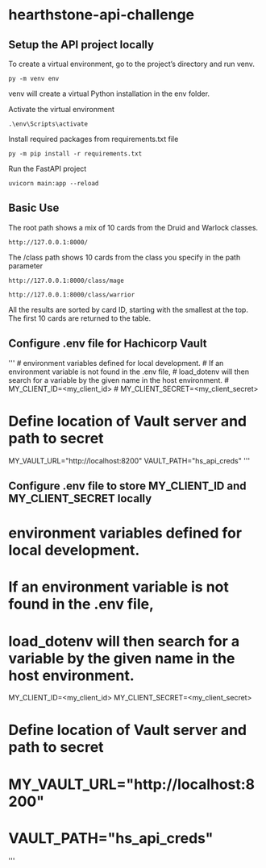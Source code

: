 # hearthstone-api-challenge

## Setup the API project locally

To create a virtual environment, go to the project’s directory and run venv.
```
py -m venv env
```
venv will create a virtual Python installation in the env folder.

Activate the virtual environment
```
.\env\Scripts\activate
```

Install required packages from requirements.txt file
```
py -m pip install -r requirements.txt
```

Run the FastAPI project
```
uvicorn main:app --reload
```

## Basic Use

The root path shows a mix of 10 cards from the Druid and Warlock classes.
```
http://127.0.0.1:8000/
```

The /class path shows 10 cards from the class you specify in the path parameter
```
http://127.0.0.1:8000/class/mage
```
```
http://127.0.0.1:8000/class/warrior
```

All the results are sorted by card ID, starting with the smallest at the top. The first 10 cards are returned to the table.


## Configure .env file for Hachicorp Vault
'''
\# environment variables defined for local development.
\# If an environment variable is not found in the .env file,
\# load_dotenv will then search for a variable by the given name in the host environment.
\# MY_CLIENT_ID=<my_client_id>
\# MY_CLIENT_SECRET=<my_client_secret>

# Define location of Vault server and path to secret
MY_VAULT_URL="http://localhost:8200"
VAULT_PATH="hs_api_creds"
'''


## Configure .env file to store MY_CLIENT_ID and MY_CLIENT_SECRET locally
# environment variables defined for local development.
# If an environment variable is not found in the .env file,
# load_dotenv will then search for a variable by the given name in the host environment.
MY_CLIENT_ID=<my_client_id>
MY_CLIENT_SECRET=<my_client_secret>

# Define location of Vault server and path to secret
# MY_VAULT_URL="http://localhost:8200"
# VAULT_PATH="hs_api_creds"
'''